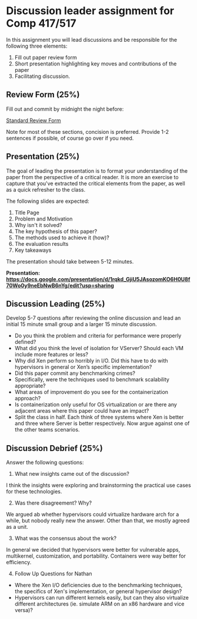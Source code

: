 # Discussion leader assignment for Comp 417/517

In this assignment you will lead discussions and be
responsible for the following three elements:

1. Fill out paper review form
2. Short presentation highlighting key moves and
   contributions of the paper 
3. Facilitating discussion. 
 
## Review Form (25%)

Fill out and commit by midnight the night before: 

[Standard Review Form](./review.md)

Note for most of these sections, concision is preferred.
Provide 1-2 sentences if possible, of course go over if you
need.

## Presentation (25%)

The goal of leading the presentation is to format your
understanding of the paper from the perspective of a
critical reader. It is more an exercise to capture that
you've extracted the critical elements from the paper, as
well as a quick refresher to the class. 

The following slides are expected:

1. Title Page
2. Problem and Motivation
3. Why isn't it solved?
4. The key hypothesis of this paper?
5. The methods used to achieve it (how)?
6. The evaluation results
7. Key takeaways

The presentation should take between 5-12 minutes.

**Presentation: https://docs.google.com/presentation/d/1rqkd_GjiU5JAsozomKO6H0U8f70Wo0y9neEbNwB6nYg/edit?usp=sharing**

## Discussion Leading (25%)

Develop 5-7 questions after reviewing the online discussion
and lead an initial 15 minute small group and a larger 15
minute discussion.

- Do you think the problem and criteria for performance were properly defined?
- What did you think the level of isolation for VServer? Should each VM include more features or less?
- Why did Xen perform so horribly in I/O. Did this have to do with hypervisors in general or Xen’s specific implementation?
- Did this paper commit any benchmarking crimes?
- Specifically, were the techniques used to benchmark scalability appropriate?
- What areas of improvement do you see for the containerization approach?
- Is containerization only useful for OS virtualization or are there any adjacent areas where this paper could have an impact?
- Split the class in half. Each think of three systems where Xen is better and three where Server is better respectively.  Now argue against one of the other teams scenarios.

## Discussion Debrief (25%)

Answer the following questions: 

1. What new insights came out of the discussion?

I think the insights were exploring and brainstorming the practical use cases for these technologies.

2. Was there disagreement? Why?

We argued ab whether hypervisors could virtualize hardware arch for a while, but nobody really new the answer. Other than that, we mostly agreed as a unit.

3. What was the consensus about the work?

In general we decided that hypervisors were better for vulnerable apps, multikernel, customization, and portability. Containers were way better for efficiency.

4. Follow Up Questions for Nathan

- Where the Xen I/O deficiencies due to the benchmarking techniques, the specifics of Xen's implementation, or general hypervisor design?
- Hypervisors can run different kernels easily, but can they also virtualize different architectures (ie. simulate ARM on an x86 hardware and vice versa)?

